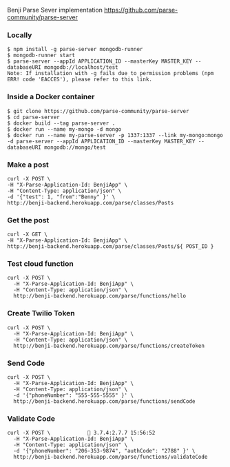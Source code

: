 Benji Parse Sever implementation
https://github.com/parse-community/parse-server


### Locally
```
$ npm install -g parse-server mongodb-runner
$ mongodb-runner start
$ parse-server --appId APPLICATION_ID --masterKey MASTER_KEY --databaseURI mongodb://localhost/test
Note: If installation with -g fails due to permission problems (npm ERR! code 'EACCES'), please refer to this link.
```

### Inside a Docker container
```
$ git clone https://github.com/parse-community/parse-server
$ cd parse-server
$ docker build --tag parse-server .
$ docker run --name my-mongo -d mongo
$ docker run --name my-parse-server -p 1337:1337 --link my-mongo:mongo -d parse-server --appId APPLICATION_ID --masterKey MASTER_KEY --databaseURI mongodb://mongo/test
```

### Make a post
```
curl -X POST \
-H "X-Parse-Application-Id: BenjiApp" \
-H "Content-Type: application/json" \
-d '{"test": 1, "from":"Benny" }' \
http://benji-backend.herokuapp.com/parse/classes/Posts
```

### Get the post
```
curl -X GET \
-H "X-Parse-Application-Id: BenjiApp" \
http://benji-backend.herokuapp.com/parse/classes/Posts/${ POST_ID }
```


### Test cloud function
```
curl -X POST \
  -H "X-Parse-Application-Id: BenjiApp" \
  -H "Content-Type: application/json" \
  http://benji-backend.herokuapp.com/parse/functions/hello
```

### Create Twilio Token
```
curl -X POST \
  -H "X-Parse-Application-Id: BenjiApp" \
  -H "Content-Type: application/json" \
  http://benji-backend.herokuapp.com/parse/functions/createToken
```


### Send Code
```
curl -X POST \
  -H "X-Parse-Application-Id: BenjiApp" \
  -H "Content-Type: application/json" \
  -d '{"phoneNumber": "555-555-5555" }' \
  http://benji-backend.herokuapp.com/parse/functions/sendCode
```

### Validate Code
```
curl -X POST \             3.7.4:2.7.7 15:56:52
  -H "X-Parse-Application-Id: BenjiApp" \
  -H "Content-Type: application/json" \
  -d '{"phoneNumber": "206-353-9874", "authCode": "2788" }' \
  http://benji-backend.herokuapp.com/parse/functions/validateCode
```
